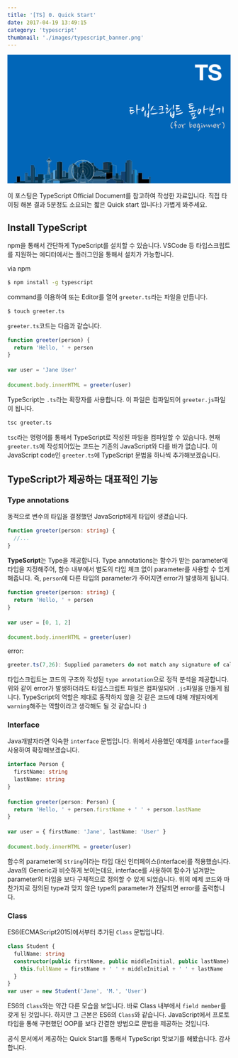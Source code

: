 ```yaml
---
title: '[TS] 0. Quick Start'
date: 2017-04-19 13:49:15
category: 'typescript'
thumbnail: './images/typescript_banner.png'
---
```


![typescript_banner](./images/typescript_banner.png)

이 포스팅은 TypeScript Official Document를 참고하여 작성한 자료입니다. 직접 타이핑 해본 결과 5분정도 소요되는 짧은 Quick start 입니다:) 가볍게 봐주세요.

## Install TypeScript

npm을 통해서 간단하게 TypeScript를 설치할 수 있습니다. VSCode 등 타입스크립트를 지원하는 에디터에서는 플러그인을 통해서 설치가 가능합니다.

via npm

```bash
$ npm install -g typescript
```

command를 이용하여 또는 Editor를 열어 `greeter.ts`라는 파일을 만듭니다.

```bash
$ touch greeter.ts
```

`greeter.ts`코드는 다음과 같습니다.

```typescript
function greeter(person) {
  return 'Hello, ' + person
}

var user = 'Jane User'

document.body.innerHTML = greeter(user)
```

TypeScript는 `.ts`라는 확장자를 사용합니다. 이 파일은 컴파일되어 `greeter.js`파일이 됩니다.

```bash
tsc greeter.ts
```

`tsc`라는 명령어를 통해서 TypeScript로 작성된 파일을 컴파일할 수 있습니다.
현재 `greeter.ts`에 작성되어있는 코드는 기존의 JavaScript와 다를 바가 없습니다. 이 JavaScript code인 `greeter.ts`에 TypeScript 문법을 하나씩 추가해보겠습니다.

## TypeScript가 제공하는 대표적인 기능

### Type annotations

동적으로 변수의 타입을 결정했던 JavaScript에게 타입이 생겼습니다.

```typescript
function greeter(person: string) {
  //...
}
```

**TypeScript**는 Type을 제공합니다. Type annotations는 함수가 받는 parameter에 타입을 지정해주어, 함수 내부에서 별도의 타입 체크 없이 parameter를 사용할 수 있게 해줍니다. 즉, `person`에 다른 타입의 parameter가 주어지면 error가 발생하게 됩니다.

```typescript
function greeter(person: string) {
  return 'Hello, ' + person
}

var user = [0, 1, 2]

document.body.innerHTML = greeter(user)
```

error:

```js
greeter.ts(7,26): Supplied parameters do not match any signature of call target
```

타입스크립트는 코드의 구조와 작성된 `type annotation`으로 정적 분석을 제공합니다. 위와 같이 error가 발생하더라도 타입스크립트 파일은 컴파일되어 `.js`파일을 만들게 됩니다. TypeScript의 역할은 제대로 동작하지 않을 것 같은 코드에 대해 개발자에게 `warning`해주는 역할이라고 생각해도 될 것 같습니다 :)

### Interface

Java개발자라면 익숙한 `interface` 문법입니다. 위에서 사용했던 예제를 `interface`를 사용하여 확장해보겠습니다.

```typescript
interface Person {
  firstName: string
  lastName: string
}

function greeter(person: Person) {
  return 'Hello, ' + person.firstName + ' ' + person.lastName
}

var user = { firstName: 'Jane', lastName: 'User' }

document.body.innerHTML = greeter(user)
```

함수의 parameter에 `String`이라는 타입 대신 인터페이스(interface)를 적용했습니다. Java의 Generic과 비슷하게 보이는데요, interface를 사용하여 함수가 넘겨받는 parameter의 타입을 보다 구체적으로 정의할 수 있게 되었습니다. 위의 예제 코드와 마찬가지로 정의된 type과 맞지 않은 type의 parameter가 전달되면 error를 출력합니다.

### Class

ES6(ECMAScript2015)에서부터 추가된 `Class` 문법입니다.

```typescript
class Student {
  fullName: string
  constructor(public firstName, public middleInitial, public lastName) {
    this.fullName = firstName + ' ' + middleInitial + ' ' + lastName
  }
}
var user = new Student('Jane', 'M.', 'User')
```

ES6의 `Class`와는 약간 다른 모습을 보입니다. 바로 Class 내부에서 `field member`를 갖게 된 것입니다. 하지만 그 근본은 ES6의 `Class`와 같습니다. JavaScript에서 프로토타입을 통해 구현했던 OOP를 보다 간결한 방법으로 문법을 제공하는 것입니다.

공식 문서에서 제공하는 Quick Start를 통해서 TypeScript 맛보기를 해봤습니다. 감사합니다.
